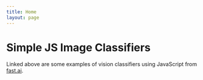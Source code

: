 ```yaml
---
title: Home
layout: page
---
```


# Simple JS Image Classifiers

Linked above are some examples of vision classifiers using JavaScript from [fast.ai](https://course.fast.ai).
